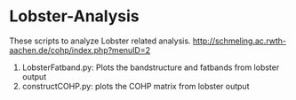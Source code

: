 # Lobster-Analysis
These scripts to analyze Lobster related analysis. http://schmeling.ac.rwth-aachen.de/cohp/index.php?menuID=2
1. LobsterFatband.py: Plots the bandstructure and fatbands from lobster output
2. constructCOHP.py: plots the COHP matrix from lobster output 
